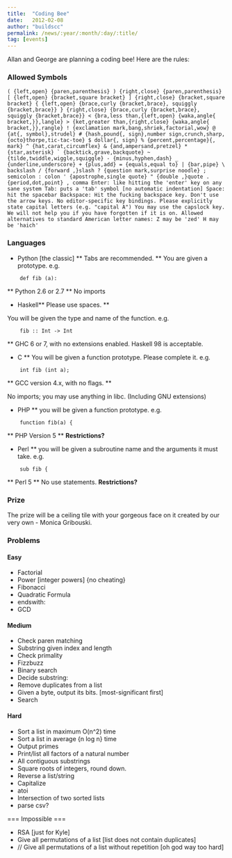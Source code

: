 ```yaml
---
title:  "Coding Bee"
date:   2012-02-08
author: "buildscc"
permalink: /news/:year/:month/:day/:title/
tag: [events]
---
```


Allan and George are planning a coding bee! Here are the rules:

### Allowed Symbols

```
( {left,open} {paren,parenthesis} ) {right,close} {paren,parenthesis} [ {left,open} {bracket,square bracket} ] {right,close} {bracket,square bracket} { {left,open} {brace,curly {bracket,brace}, squiggly {bracket,brace}} } {right,close} {brace,curly {bracket,brace}, squiggly {bracket,brace}} < {bra,less than,{left,open} {waka,angle{ bracket,}},langle} > {ket,greater than,{right,close} {waka,angle{ bracket,}},rangle} ! {exclamation mark,bang,shriek,factorial,wow} @ {at{, symbol},strudel} # {hash,pound{, sign},number sign,crunch,sharp,{octo}thorpe,tic-tac-toe} $ dollar{, sign} % {percent,percentage}{, mark} ^ {hat,carat,circumflex} & {and,ampersand,pretzel} * {star,asterisk} ` {backtick,grave,backquote} ~ {tilde,twiddle,wiggle,squiggle} - {minus,hyphen,dash} _ {underline,underscore} + {plus,add} = {equals,equal to} | {bar,pipe} \ backslash / {forward ,}slash ? {question mark,surprise noodle} ; semicolon : colon ' {apostrophe,single quote} " {double ,}quote . {period,dot,point} , comma Enter: like hitting the 'enter' key on any sane system Tab: puts a 'tab' symbol [no automatic indentation] Space: hit the spacebar Backspace: Hit the fucking backspace key. Don't use the arrow keys. No editor-specific key bindings. Please explicitly state capital letters (e.g. "capital A") You may use the capslock key. We will not help you if you have forgotten if it is on. Allowed alternatives to standard American letter names: Z may be 'zed' H may be 'haich'
```

### Languages
* Python [the classic] ** Tabs are recommended. ** You are given a prototype. e.g.
```
	def fib (a):
```

** Python 2.6 or 2.7
** No imports
* Haskell** Please use spaces. **

You will be given the type and name of the function. e.g.

```
	fib :: Int -> Int
```

** GHC 6 or 7, with no extensions enabled. Haskell 98 is acceptable.
* C ** You will be given a function prototype. Please complete it. e.g.

```
	int fib (int a);
```

** GCC version 4.x, with no flags. **

No imports; you may use anything in libc. (Including GNU extensions)

* PHP ** you will be given a function prototype. e.g.

```
	function fib(a) {
```

** PHP Version 5 ** <b>Restrictions?</b>

* Perl ** you will be given a subroutine name and the arguments it must take. e.g.

```
	sub fib {
```

** Perl 5 ** No use statements. <b>Restrictions?</b>

### Prize
The prize will be a ceiling tile with your gorgeous face on it created by our very own - Monica Gribouski.

### Problems

#### Easy
* Factorial
* Power [integer powers] {no cheating}
* Fibonacci
* Quadratic Formula
* endswith:
* GCD

#### Medium
* Check paren matching
* Substring given index and length
* Check primality
* Fizzbuzz
* Binary search
* Decide substring:
* Remove duplicates from a list
* Given a byte, output its bits. [most-significant first]
* Search

#### Hard
* Sort a list in maximum O(n^2) time
* Sort a list in average {n log n} time
* Output primes
* Print/list all factors of a natural number
* All contiguous substrings
* Square roots of integers, round down.
* Reverse a list/string
* Capitalize
* atoi
* Intersection of two sorted lists
* parse csv?

=== Impossible ===
* RSA [just for Kyle]
* Give all permutations of a list [list does not contain duplicates]
* // Give all permutations of a list without repetition [oh god way too hard]